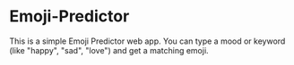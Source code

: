 # Emoji-Predictor
This is a simple Emoji Predictor web app. You can type a mood or keyword (like "happy", "sad", "love") and get a matching emoji.

